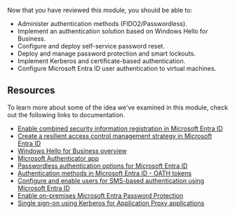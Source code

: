 Now that you have reviewed this module, you should be able to:

 - Administer authentication methods (FIDO2/Passwordless).
 - Implement an authentication solution based on Windows Hello for Business.
 - Configure and deploy self-service password reset.
 - Deploy and manage password protection and smart lockouts.
 - Implement Kerberos and certificate-based authentication.
 - Configure Microsoft Entra ID user authentication to virtual machines.

## Resources

To learn more about some of the idea we've examined in this module, check out the following links to documentation.

 - [Enable combined security information registration in Microsoft Entra ID](/entra/identity/authentication/howto-registration-mfa-sspr-combined)
 - [Create a resilient access control management strategy in Microsoft Entra ID](/entra/identity/authentication/concept-resilient-controls)
 - [Windows Hello for Business overview](/windows/security/identity-protection/hello-for-business/)
 - [Microsoft Authenticator app](/entra/identity/authentication/concept-authentication-authenticator-app)
 - [Passwordless authentication options for Microsoft Entra ID](/entra/identity/authentication/how-to-plan-prerequisites-phishing-resistant-passwordless-authentication)
 - [Authentication methods in Microsoft Entra ID - OATH tokens](/entra/identity/authentication/concept-authentication-oath-tokens)
 - [Configure and enable users for SMS-based authentication using Microsoft Entra ID](/entra/identity/authentication/howto-authentication-sms-signin)
 - [Enable on-premises Microsoft Entra Password Protection](/entra/identity/authentication/howto-password-ban-bad-on-premises-deploy)
 - [Single sign-on using Kerberos for Application Proxy applications](/entra/identity/app-proxy/how-to-configure-sso)

